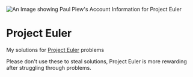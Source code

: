 ![An Image showing Paul Plew's Account Information for Project Euler](https://projecteuler.net/profile/paulplew.png)
# Project Euler 

My solutions for [Project Euler](https://projecteuler.net/) problems
  
Please don't use these to steal solutions, Project Euler is more rewarding after struggling through problems.
